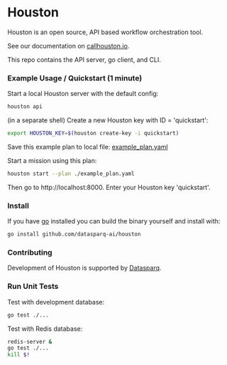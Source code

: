 
# Houston

Houston is an open source, API based workflow orchestration tool.

See our documentation on [callhouston.io](https://callhouston.io/docs).

This repo contains the API server, go client, and CLI.

### Example Usage / Quickstart (1 minute)

Start a local Houston server with the default config:

```bash
houston api
```

(in a separate shell) Create a new Houston key with ID = 'quickstart':

```bash
export HOUSTON_KEY=$(houston create-key -i quickstart)
```

Save this example plan to local file: [example_plan.yaml]()

Start a mission using this plan: 

```bash
houston start --plan ./example_plan.yaml
```

Then go to http://localhost:8000. Enter your Houston key 'quickstart'.

### Install

If you have [go](https://golang.org/doc/install) installed you can build the binary yourself and install with:

```bash
go install github.com/datasparq-ai/houston
```

### Contributing 

Development of Houston is supported by [Datasparq](https://datasparq.ai).

### Run Unit Tests

Test with development database:
```bash
go test ./...
```

Test with Redis database:
```bash
redis-server &
go test ./...
kill $!
```
